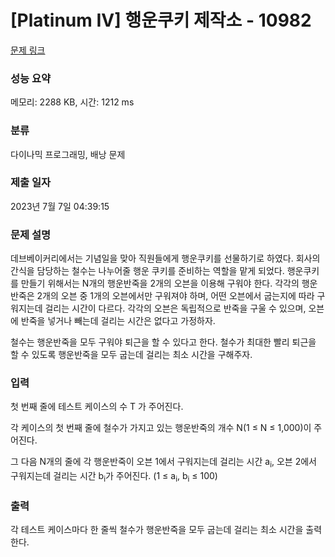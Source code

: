 # [Platinum IV] 행운쿠키 제작소 - 10982 

[문제 링크](https://www.acmicpc.net/problem/10982) 

### 성능 요약

메모리: 2288 KB, 시간: 1212 ms

### 분류

다이나믹 프로그래밍, 배낭 문제

### 제출 일자

2023년 7월 7일 04:39:15

### 문제 설명

<p>데브베이커리에서는 기념일을 맞아 직원들에게 행운쿠키를 선물하기로 하였다. 회사의 간식을 담당하는 철수는 나누어줄 행운 쿠키를 준비하는 역할을 맡게 되었다. 행운쿠키를 만들기 위해서는 N개의 행운반죽을 2개의 오븐을 이용해 구워야 한다. 각각의 행운반죽은 2개의 오븐 중 1개의 오븐에서만 구워져야 하며, 어떤 오븐에서 굽는지에 따라 구워지는데 걸리는 시간이 다르다. 각각의 오븐은 독립적으로 반죽을 구울 수 있으며, 오븐에 반죽을 넣거나 빼는데 걸리는 시간은 없다고 가정하자.</p>

<p>철수는 행운반죽을 모두 구워야 퇴근을 할 수 있다고 한다. 철수가 최대한 빨리 퇴근을 할 수 있도록 행운반죽을 모두 굽는데 걸리는 최소 시간을 구해주자. </p>

### 입력 

 <p>첫 번째 줄에 테스트 케이스의 수 T 가 주어진다.</p>

<p>각 케이스의 첫 번째 줄에 철수가 가지고 있는 행운반죽의 개수 N(1 ≤ N ≤ 1,000)이 주어진다.</p>

<p>그 다음 N개의 줄에 각 행운반죽이 오븐 1에서 구워지는데 걸리는 시간 a<sub>i</sub>, 오븐 2에서 구워지는데 걸리는 시간 b<sub>i</sub>가 주어진다. (1 ≤ a<sub>i</sub>, b<sub>i</sub> ≤ 100)</p>

### 출력 

 <p>각 테스트 케이스마다 한 줄씩 철수가 행운반죽을 모두 굽는데 걸리는 최소 시간을 출력한다.</p>

